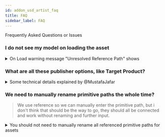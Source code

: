 ```yaml
---
id: addon_usd_artist_faq
title: FAQ
sidebar_label: FAQ
---
```


Frequently Asked Questions or Issues

### I do not see my model on loading the asset 

<details><summary>On Load warning message "Unresolved Reference Path" shows</summary>

![](assets/usd/artist_faq/unresolved-reference-path.png)

Since you're publishing into the asset structure make sure your data is inside the expected default primitive path for that asset, where the default primitive is always `{folder[name]}` so your data should be inside `/{folder[name]}/...` so that the data resides inside the default primitive path.

This is wrong: :warning: 

```
/geo/marble
/materials/material1
```

This is correct: :trophy: 

```
/char_hero
    /geo/marble
    /materials/material1
```


You are lacking the default primitive it expects.
</details>

### What are all these publisher options, like Target Product?


<details><summary>Some technical details explained by @MustafaJafar </summary>

**<font size="6">USD Publish Settings explained</font>**

**<font size="5">Initialize as asset vs shot</font>**

As explained in [Getting Started](addon_usd_artist_get_started)
- `Asset` Layer supports:
  - Load/unload the asset
  - Have different layers to hold data from different departments
  - Allow each layer to have switchable variants
- `Shot` Layer only combines different layers from different departments.

Here's an example of the generated asset and shot structure
by AYON USD publish plugins.
- USD Asset Structure
  ```
  # USD Asset
  {target-product}.usda
    └── Xform {folder[name]}
          ├── inherits __class__/{folder[name]}
          └── payload ./payload.usda  # Relative path

  payload.usda
    └── mata data
          └── sublayers
                └── {target-product_department-name}.usda:ARGS:{layer-id}, {order}
  ```
- USD Shot Structure
  ```
  # USD Shot
  {target-product}.usda
    └── mata data
          └── sublayers
                └── {target-product_department-name}.usda:ARGS:{layer-id}, {order}
  ```

**<font size="5">Available Department Layers</font>**

Please, be aware that we currently do not provide validators to confirm if the content you intend to publish matches your selected layer. As it stands, layers function as labels with a predetermined order. For example, the model layer will consistently be evaluated before the material layer.


<div class="row">
<div class="col">

**Layers order:**
- **Asset layers**
  - model: 100
  - assembly: 150
  - groom: 175
  - look: 200
  - rig: 300
- **Shot layers**
  - layout: 200
  - animation: 300
  - simulation: 400
  - fx: 500
  - lighting: 600
  
</div>
<div class="col">

![](assets/usd/artist_faq/available_layers.png)

</div>
</div>


**<font size="5">USD Different publish options</font>**

![](assets/usd/artist_faq/what_are_publish_options.png)

Let's focus on 4 interesting settings + 1 computed value by the publisher.
1. `target-product` which is a user editable text.
2. `target-product_department-name` which is a selection from a drop down list.
3. `variant-set-name` which is by default is set to `{layer}` which evaluates to the selected item in the drop down list in Num2
4. `variant-name` which is by default is set to `{variant}` as the arrow in the screenshot points.
5. `product-name` which what we have by default from the publisher for any publish instance.

**<font size="4">Publish a separate layer</font>**

By disabling `Enable` toggle.
USD publish plugins will skip the USD contribution and publish a single layer.
and, it doesn't affect the version in the latest published `target-product` or `target-product_department-name`. 

![](assets/usd/artist_faq/separate_layer.png)

Resultant Products:
- Product: `product-name`
  ```
  {product-name}.usd
  # It can be any usd hierarchy.
  ```
**<font size="4">Publishing Asset contribution with Variant</font>**

![](assets/usd/artist_faq/publish_layer_in_usd_product_with_variant.png)

:::tip
When choosing shot instead of asset, the resultant Product: `target-product`
will follow the same shot structure mentioned earlier.
:::

Resultant Products:
- Product: `target-product` (2 layers)
  ```
  # USD Asset
  {target-product}.usda
    └── Xform {folder[name]}
          ├── inherits __class__/{folder[name]}
          └── payload ./payload.usda  # Relative path

  payload.usda
    └── mata data
          └── sublayers
                └── {target-product_department-name}.usda:ARGS:{layer-id}, {order}
  ```
- Product: `target-product_department-name`
  ```
  # USD Asset Layer
  {target-product_department-name}.usda
    └── Xform {folder[name]}
          ├── Variant Sets -> ["{variant-set-name}"]
          └── Variant Set "{variant-set-name}"
                └── Variant {variant-name}
                      ├── reference -> {product-name}
                      └── custom data
                            ├── ayon_order
                            └── ayon_uri -> AYON URI for the published AYON USD product variant
  ```
- Product: `{product-name}`
  ```
  # USD product
  {product-name}.usd
  # It can be any hierarchy.
  ```

**<font size="4">Publishing Asset contribution with no Variant</font>**

![](assets/usd/artist_faq/publish_layer_in_usd_product.png)

:::tip
When choosing shot instead of asset, the resultant Product: `target-product`
will follow the same shot structure mentioned earlier.
:::

Resultant Products:
- Product: `target-product` (2 layers)
  ```
  # USD Asset
  {target-product}.usda
    └── Xform {folder[name]}
          ├── inherits __class__/{folder[name]}
          └── payload ./payload.usda  # Relative path

  payload.usda
    └── mata data
          └── sublayers
                └── {target-product_department-name}.usda:ARGS:{layer-id}, {order}
  ```
- Product: `target-product_department-name`
  ```
  # USD Asset Layer
  {target-product_department-name}.usda
    └── mata data
          └── sublayers
                └── {product-name}.usda:ARGS:{layer-id}
  ```
- Product: `{product-name}`
  ```
  # USD product
  {product-name}.usd
  # It can be any hierarchy.
  ```

</details>

### We need to manually rename primitive paths the whole time?

> We use reference so we can manually enter the primitive path, but i don't think that should be the way to go, they should all be connected and work without renaming and further input.

<details><summary>You should not need to manually rename all referenced primitive paths for assets</summary>

Using the AYON USD Contribution Workflow manual 're-assigning' all the time for assets should be redundant for the majority of the workflow. (Preferably this should never be needed, but some sections like animation from shot layers may still fall outside of that scope.)

1. Use the [AYON USD Contribution workflow](addon_usd_artist_contribution_workflow) where the asset build is built automatically from single product contributions into the root primitive.
2. Load the `usdAsset` - avoid using the individual layers. You should not need to load those individually since they are all in the main asset. 

Now, in a shot based workflow you just load the asset and since e.g. Maya animation caches are not already overlaid over a USD asset structure that is one of the moments where you *will* need to define the path you're overlaying to.

That's usually like:

1. Reference the `usdAsset` into your shot's structure, e.g.
```
/asset/char_hero
```
Which may result in e.g. an asset with model and look:
```
/asset/
    char_hero/    <- the `usdAsset` reference is here
        geo/..
        mtl/..
```
_(The "char_hero" is the prim where you have the reference to the `usdAsset`)_

You need to make sure that anything you want to layer on top of your asset comes in with the same hierarchy, so an animation cache preferably also has the structure:
```
char_hero/
    geo/..
```
With the animated geometry only.

That you can then also reference on top of `/asset/char_hero` in the shot structure which makes your referenced asset (that already has materials) move because just the geometries are being overridden.

**<font size="4">Keep in mind the layer strength - referencing lower in the hierarchy means a stronger opinion!</font>**

It's usually important to reference on the same root prim of the asset, because as soon as you e.g. reference over `asset/char_hero/geo` instead your reference is lower in hierarchy than any reference on a higher prim like `asset/char_hero` and hence will ALWAYS be the stronger opinion.
</details>
